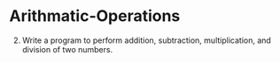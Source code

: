 # Arithmatic-Operations
2) Write a program to perform addition, subtraction, multiplication, and division of two numbers.
